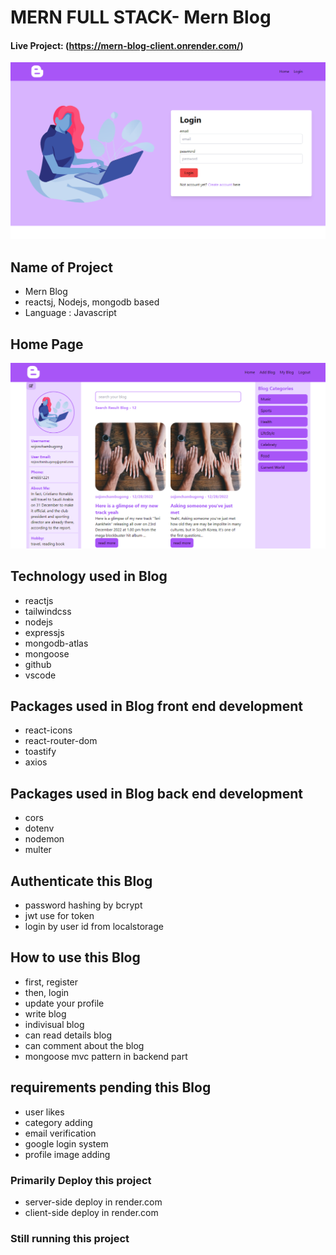 # MERN FULL STACK- Mern Blog

#### Live Project: (https://mern-blog-client.onrender.com/)

![Alt text](public/images/Screenshot_11.png)

## Name of Project

- Mern Blog
- reactsj, Nodejs, mongodb based
- Language : Javascript

## Home Page

![Alt text](public/images/Screenshot_12.png)

## Technology used in Blog

- reactjs
- tailwindcss
- nodejs
- expressjs
- mongodb-atlas
- mongoose
- github
- vscode

## Packages used in Blog front end development

- react-icons
- react-router-dom
- toastify
- axios

## Packages used in Blog back end development

- cors
- dotenv
- nodemon
- multer

## Authenticate this Blog

- password hashing by bcrypt
- jwt use for token
- login by user id from localstorage

## How to use this Blog

- first, register
- then, login
- update your profile
- write blog
- indivisual blog
- can read details blog
- can comment about the blog
- mongoose mvc pattern in backend part

## requirements pending this Blog

- user likes
- category adding
- email verification
- google login system
- profile image adding

### Primarily Deploy this project

- server-side deploy in render.com
- client-side deploy in render.com

### Still running this project
